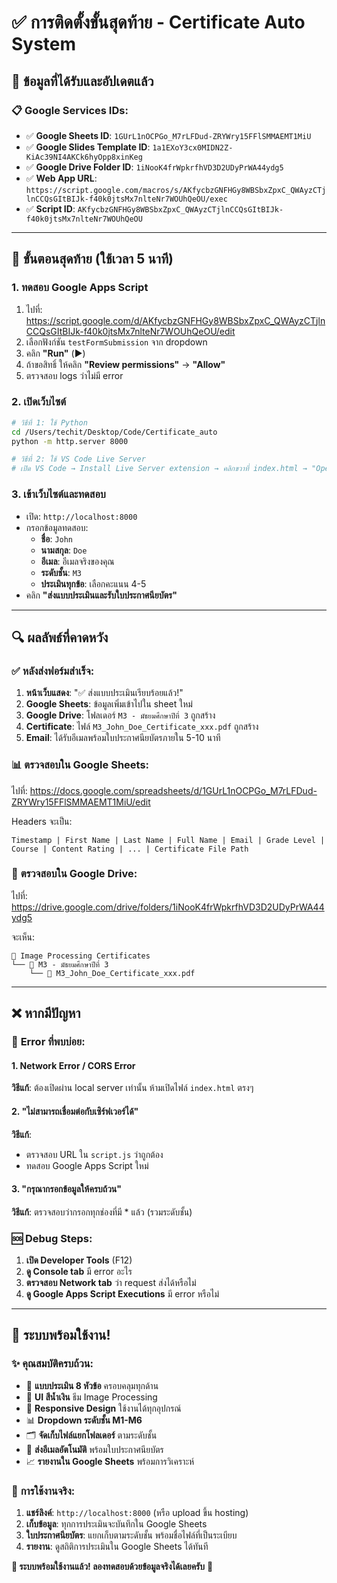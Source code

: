 # ✅ การติดตั้งขั้นสุดท้าย - Certificate Auto System

## 🎯 **ข้อมูลที่ได้รับและอัปเดตแล้ว**

### 📋 **Google Services IDs:**
- ✅ **Google Sheets ID**: `1GUrL1nOCPGo_M7rLFDud-ZRYWry15FFlSMMAEMT1MiU`
- ✅ **Google Slides Template ID**: `1a1EXoY3cx0MIDN2Z-KiAc39NI4AKCk6hyOpp8xinKeg`
- ✅ **Google Drive Folder ID**: `1iNooK4frWpkrfhVD3D2UDyPrWA44ydg5`
- ✅ **Web App URL**: `https://script.google.com/macros/s/AKfycbzGNFHGy8WBSbxZpxC_QWAyzCTjlnCCQsGItBIJk-f40k0jtsMx7nlteNr7WOUhQeOU/exec`
- ✅ **Script ID**: `AKfycbzGNFHGy8WBSbxZpxC_QWAyzCTjlnCCQsGItBIJk-f40k0jtsMx7nlteNr7WOUhQeOU`

---

## 🚀 **ขั้นตอนสุดท้าย (ใช้เวลา 5 นาที)**

### 1. **ทดสอบ Google Apps Script** 
1. ไปที่: https://script.google.com/d/AKfycbzGNFHGy8WBSbxZpxC_QWAyzCTjlnCCQsGItBIJk-f40k0jtsMx7nlteNr7WOUhQeOU/edit
2. เลือกฟังก์ชัน `testFormSubmission` จาก dropdown
3. คลิก **"Run"** (▶️)
4. ถ้าขอสิทธิ์ ให้คลิก **"Review permissions"** → **"Allow"**
5. ตรวจสอบ logs ว่าไม่มี error

### 2. **เปิดเว็บไซต์**
```bash
# วิธีที่ 1: ใช้ Python
cd /Users/techit/Desktop/Code/Certificate_auto
python -m http.server 8000

# วิธีที่ 2: ใช้ VS Code Live Server
# เปิด VS Code → Install Live Server extension → คลิกขวาที่ index.html → "Open with Live Server"
```

### 3. **เข้าเว็บไซต์และทดสอบ**
- เปิด: `http://localhost:8000`
- กรอกข้อมูลทดสอบ:
  - **ชื่อ**: `John`
  - **นามสกุล**: `Doe`
  - **อีเมล**: อีเมลจริงของคุณ
  - **ระดับชั้น**: `M3`
  - **ประเมินทุกข้อ**: เลือกคะแนน 4-5
- คลิก **"ส่งแบบประเมินและรับใบประกาศนียบัตร"**

---

## 🔍 **ผลลัพธ์ที่คาดหวัง**

### ✅ **หลังส่งฟอร์มสำเร็จ:**
1. **หน้าเว็บแสดง**: "✅ ส่งแบบประเมินเรียบร้อยแล้ว!"
2. **Google Sheets**: ข้อมูลเพิ่มเข้าไปใน sheet ใหม่
3. **Google Drive**: โฟลเดอร์ `M3 - มัธยมศึกษาปีที่ 3` ถูกสร้าง
4. **Certificate**: ไฟล์ `M3_John_Doe_Certificate_xxx.pdf` ถูกสร้าง
5. **Email**: ได้รับอีเมลพร้อมใบประกาศนียบัตรภายใน 5-10 นาที

### 📊 **ตรวจสอบใน Google Sheets:**
ไปที่: https://docs.google.com/spreadsheets/d/1GUrL1nOCPGo_M7rLFDud-ZRYWry15FFlSMMAEMT1MiU/edit

Headers จะเป็น:
```
Timestamp | First Name | Last Name | Full Name | Email | Grade Level | Course | Content Rating | ... | Certificate File Path
```

### 📁 **ตรวจสอบใน Google Drive:**
ไปที่: https://drive.google.com/drive/folders/1iNooK4frWpkrfhVD3D2UDyPrWA44ydg5

จะเห็น:
```
📁 Image Processing Certificates
└── 📁 M3 - มัธยมศึกษาปีที่ 3
    └── 📄 M3_John_Doe_Certificate_xxx.pdf
```

---

## ❌ **หากมีปัญหา**

### 🔧 **Error ที่พบบ่อย:**

#### 1. **Network Error / CORS Error**
**วิธีแก้**: ต้องเปิดผ่าน local server เท่านั้น ห้ามเปิดไฟล์ `index.html` ตรงๆ

#### 2. **"ไม่สามารถเชื่อมต่อกับเซิร์ฟเวอร์ได้"**
**วิธีแก้**: 
- ตรวจสอบ URL ใน `script.js` ว่าถูกต้อง
- ทดสอบ Google Apps Script ใหม่

#### 3. **"กรุณากรอกข้อมูลให้ครบถ้วน"**
**วิธีแก้**: ตรวจสอบว่ากรอกทุกช่องที่มี * แล้ว (รวมระดับชั้น)

### 🆘 **Debug Steps:**
1. **เปิด Developer Tools** (F12)
2. **ดู Console tab** มี error อะไร
3. **ตรวจสอบ Network tab** ว่า request ส่งได้หรือไม่
4. **ดู Google Apps Script Executions** มี error หรือไม่

---

## 🎉 **ระบบพร้อมใช้งาน!**

### ✨ **คุณสมบัติครบถ้วน:**
- 🔷 **แบบประเมิน 8 หัวข้อ** ครอบคลุมทุกด้าน
- 🎨 **UI สีน้ำเงิน** ธีม Image Processing 
- 📱 **Responsive Design** ใช้งานได้ทุกอุปกรณ์
- 📊 **Dropdown ระดับชั้น M1-M6** 
- 🗂️ **จัดเก็บไฟล์แยกโฟลเดอร์** ตามระดับชั้น
- 📧 **ส่งอีเมลอัตโนมัติ** พร้อมใบประกาศนียบัตร
- 📈 **รายงานใน Google Sheets** พร้อมการวิเคราะห์

### 🎯 **การใช้งานจริง:**
1. **แชร์ลิงค์**: `http://localhost:8000` (หรือ upload ขึ้น hosting)
2. **เก็บข้อมูล**: ทุกการประเมินจะบันทึกใน Google Sheets
3. **ใบประกาศนียบัตร**: แยกเก็บตามระดับชั้น พร้อมชื่อไฟล์ที่เป็นระเบียบ
4. **รายงาน**: ดูสถิติการประเมินใน Google Sheets ได้ทันที

**🎊 ระบบพร้อมใช้งานแล้ว! ลองทดสอบด้วยข้อมูลจริงได้เลยครับ** 🎊